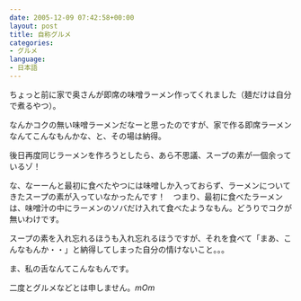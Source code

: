 ```yaml
---
date: 2005-12-09 07:42:58+00:00
layout: post
title: 自称グルメ
categories:
- グルメ
language:
- 日本語
---
```


ちょっと前に家で奥さんが即席の味噌ラーメン作ってくれました（麺だけは自分で煮るやつ）。

なんかコクの無い味噌ラーメンだなーと思ったのですが、家で作る即席ラーメンなんてこんなもんかな、と、その場は納得。

後日再度同じラーメンを作ろうとしたら、あら不思議、スープの素が一個余っているゾ！　

な、なーーんと最初に食べたやつには味噌しか入っておらず、ラーメンについてきたスープの素が入っていなかったんです！　つまり、最初に食べたラーメンは、味噌汁の中にラーメンのソバだけ入れて食べたようなもん。どうりでコクが無いわけです。

スープの素を入れ忘れるほうも入れ忘れるほうですが、それを食べて「まあ、こんなもんか・・」と納得してしまった自分の情けないこと。。。

ま、私の舌なんてこんなもんです。

二度とグルメなどとは申しません。_mOm_
